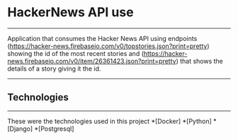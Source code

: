 # HackerNews API use
***
Application that consumes the Hacker News API using endpoints (https://hacker-news.firebaseio.com/v0/topstories.json?print=pretty) showing the id of the most recent stories and (https://hacker-news.firebaseio.com/v0/item/26361423.json?print=pretty) that shows the details of a story giving it the id.
***
## Technologies
***
These were the technologies used in this project
*[Docker]
*[Python]
*[Django]
*[Postgresql]
